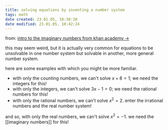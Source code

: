 ```yaml
---
title: solving equations by inventing a number system
tags: math
date created: 23.01.05, 10:38:20
date modified: 23.01.05, 10:42:24
---
```


from: [intro to the imaginary numbers from khan academy ->](https://www.khanacademy.org/math/algebra2/x2ec2f6f830c9fb89:complex/x2ec2f6f830c9fb89:imaginary/a/intro-to-the-imaginary-numbers)

this may seem weird, but it is actually very common for equations to be unsolvable in one number system but solvable in another, more general number system.

here are some examples with which you might be more familiar.

- with only the counting numbers, we can't solve $x+8=1$; we need the integers for this!
- with only the integers, we can't solve $3x - 1 = 0$; we need the rational numbers for this!
- with only the rational numbers, we can't solve $x^2 = 2$. enter the irrational numbers and the real number system!

and so, with only the real numbers, we can't solve $x^2 = -1$. we need the [[imaginary numbers]] for this!
